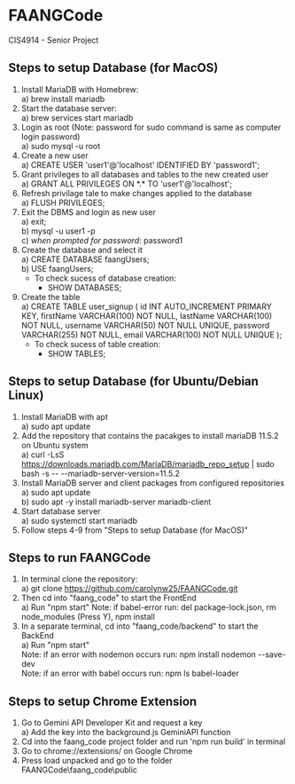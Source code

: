 # FAANGCode
CIS4914 - Senior Project

## Steps to setup Database (for MacOS)
1. Install MariaDB with Homebrew:<br/>
   a) brew install mariadb
2. Start the database server:<br/>
   a) brew services start mariadb
3. Login as root (Note: password for sudo command is same as computer login password)<br/>
   a) sudo mysql -u root
4. Create a new user<br/>
   a) CREATE USER 'user1'@'localhost' IDENTIFIED BY 'password1';
5. Grant privileges to all databases and tables to the new created user<br/>
   a) GRANT ALL PRIVILEGES ON \*.\* TO 'user1'@'localhost';
6. Refresh privilage tale to make changes applied to the database<br/>
   a) FLUSH PRIVILEGES;
7. Exit the DBMS and login as new user<br/>
   a) exit;<br/>
   b) mysql -u user1 -p<br/>
   c) *when prompted for password*: password1
8. Create the database and select it<br/>
   a) CREATE DATABASE faangUsers;<br/>
   b) USE faangUsers;
      - To check sucess of database creation:<br/>
         - SHOW DATABASES;<br/>
10. Create the table<br/>
    a) CREATE TABLE user_signup (
    id INT AUTO_INCREMENT PRIMARY KEY, 
    firstName VARCHAR(100) NOT NULL,
    lastName VARCHAR(100) NOT NULL,
    username VARCHAR(50) NOT NULL UNIQUE,
    password VARCHAR(255) NOT NULL,
    email VARCHAR(100) NOT NULL UNIQUE
   );<br/>
      - To check sucess of table creation: <br/>
         - SHOW TABLES;

## Steps to setup Database (for Ubuntu/Debian Linux)
1. Install MariaDB with apt<br/>
   a) sudo apt update
2. Add the repository that contains the pacakges to install mariaDB 11.5.2 on Ubuntu system<br/>
   a) curl -LsS https://downloads.mariadb.com/MariaDB/mariadb_repo_setup | sudo bash -s -- --mariadb-server-version=11.5.2
3. Install MariaDB server and client packages from configured repositories<br/>
   a) sudo apt update<br/>
   b) sudo apt -y install mariadb-server mariadb-client
4. Start database server<br/>
   a) sudo systemctl start mariadb
5. Follow steps 4-9 from "Steps to setup Database (for MacOS)"<br/>
   
## Steps to run FAANGCode
1. In terminal clone the repository:<br/>
   a) git clone https://github.com/carolynw25/FAANGCode.git
2. Then cd into "faang_code" to start the FrontEnd<br/>
   a) Run "npm start"
   Note: if babel-error run: del package-lock.json, rm node_modules (Press Y), npm install
4. In a separate terminal, cd into "faang_code/backend" to start the BackEnd<br/>
   a) Run "npm start"<br/>
   Note: if an error with nodemon occurs run: npm install nodemon --save-dev<br/>
   Note: if an error with babel occurs run: npm ls babel-loader <br/>

## Steps to setup Chrome Extension
1. Go to Gemini API Developer Kit and request a key <br/>
   a) Add the key into the background.js GeminiAPI function <br/>
2. Cd into the faang_code project folder and run 'npm run build' in terminal <br/>
3. Go to chrome://extensions/ on Google Chrome <br/>
4. Press load unpacked and go to the folder FAANGCode\faang_code\public <br/>
   
